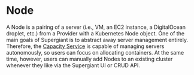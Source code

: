# Node

A Node is a pairing of a server (i.e., VM, an EC2 instance, a DigitalOcean droplet, etc.) from a Provider with a Kubernetes Node object. One of the main goals of Supergiant is to abstract away server management entirely. Therefore, the [Capacity Service](http://supergiant.readthedocs.io/en/v1.0.0/Concepts/capacity_service/) is capable of managing servers autonomously, so users can focus on allocating containers. At the same time, however, users can manually add Nodes to an existing cluster whenever they like via the Supergiant UI or CRUD API.